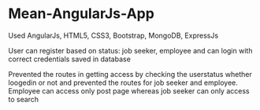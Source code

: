 # Mean-AngularJs-App

Used AngularJs, HTML5, CSS3, Bootstrap, MongoDB, ExpressJs

User can register based on status: job seeker, employee and can login with correct credentials saved in database

Prevented the routes in getting access by checking the userstatus whether loogedin or not and prevented the routes for job seeker and employee. 
Employee can access only post page whereas job seeker can only access to search
